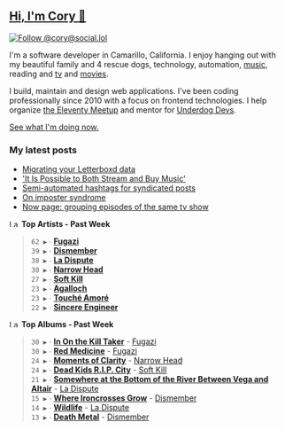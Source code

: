 ## [Hi, I'm Cory 👋](https://coryd.dev)

[![Follow @cory@social.lol](https://img.shields.io/mastodon/follow/109606224363698309?domain=https%3A%2F%2Fsocial.lol&style=for-the-badge&logo=Mastodon&logoColor=white&labelColor=6364FF)](https://social.lol/@cory)

I'm a software developer in Camarillo, California. I enjoy hanging out with my beautiful family and 4 rescue dogs, technology, automation, <a href="https://www.last.fm/user/cdrn_" target="_blank" rel="noopener noreferrer">music</a>, reading and <a href="https://trakt.tv/users/cdransf" target="_blank" rel="noopener noreferrer">tv</a> and <a href="https://trakt.tv/users/cdransf" target="_blank" rel="noopener noreferrer">movies</a>.

I build, maintain and design web applications. I've been coding professionally since 2010 with a focus on frontend technologies. I help organize [the Eleventy Meetup](https://11tymeetup.dev/) and mentor for [Underdog Devs](https://www.underdogdevs.org/).

[See what I'm doing now.](https://coryd.dev/now)

### My latest posts
<!-- BLOGPOSTS:START -->
- [Migrating your Letterboxd data](https://coryd.dev/posts/2023/migrating-your-letterboxd-data/)
- ['It Is Possible to Both Stream and Buy Music'](https://coryd.dev/posts/2023/it-is-possible-to-both-stream-and-buy-music/)
- [Semi-automated hashtags for syndicated posts](https://coryd.dev/posts/2023/semi-automated-hashtags-syndicated-posts/)
- [On imposter syndrome](https://coryd.dev/posts/2023/on-imposter-syndrome/)
- [Now page: grouping episodes of the same tv show](https://coryd.dev/posts/2023/now-page-grouping-episodes-of-same-show/)
<!-- BLOGPOSTS:END -->

<!--START_LASTFM_ARTISTS:{"period": "7day", "rows": 8}-->
<a href="https://last.fm" target="_blank"><img src="https://user-images.githubusercontent.com/17434202/215290617-e793598d-d7c9-428f-9975-156db1ba89cc.svg" alt="Last.fm Logo" width="18" height="13"/></a> **Top Artists - Past Week**

> `62 ▶️` ∙ **[Fugazi](https://www.last.fm/music/Fugazi)**<br/>
> `39 ▶️` ∙ **[Dismember](https://www.last.fm/music/Dismember)**<br/>
> `38 ▶️` ∙ **[La Dispute](https://www.last.fm/music/La+Dispute)**<br/>
> `30 ▶️` ∙ **[Narrow Head](https://www.last.fm/music/Narrow+Head)**<br/>
> `27 ▶️` ∙ **[Soft Kill](https://www.last.fm/music/Soft+Kill)**<br/>
> `23 ▶️` ∙ **[Agalloch](https://www.last.fm/music/Agalloch)**<br/>
> `23 ▶️` ∙ **[Touché Amoré](https://www.last.fm/music/Touch%C3%A9+Amor%C3%A9)**<br/>
> `22 ▶️` ∙ **[Sincere Engineer](https://www.last.fm/music/Sincere+Engineer)**<br/>
<!--END_LASTFM_ARTISTS-->

<!--START_LASTFM_ALBUMS:{"period": "7day", "rows": 8}-->
<a href="https://last.fm" target="_blank"><img src="https://user-images.githubusercontent.com/17434202/215290617-e793598d-d7c9-428f-9975-156db1ba89cc.svg" alt="Last.fm Logo" width="18" height="13"/></a> **Top Albums - Past Week**

> `30 ▶️` ∙ **[In On the Kill Taker](https://www.last.fm/music/Fugazi/In+On+the+Kill+Taker)** - [Fugazi](https://www.last.fm/music/Fugazi)<br/>
> `30 ▶️` ∙ **[Red Medicine](https://www.last.fm/music/Fugazi/Red+Medicine)** - [Fugazi](https://www.last.fm/music/Fugazi)<br/>
> `24 ▶️` ∙ **[Moments of Clarity](https://www.last.fm/music/Narrow+Head/Moments+of+Clarity)** - [Narrow Head](https://www.last.fm/music/Narrow+Head)<br/>
> `24 ▶️` ∙ **[Dead Kids R.I.P. City](https://www.last.fm/music/Soft+Kill/Dead+Kids+R.I.P.+City)** - [Soft Kill](https://www.last.fm/music/Soft+Kill)<br/>
> `21 ▶️` ∙ **[Somewhere at the Bottom of the River Between Vega and Altair](https://www.last.fm/music/La+Dispute/Somewhere+at+the+Bottom+of+the+River+Between+Vega+and+Altair)** - [La Dispute](https://www.last.fm/music/La+Dispute)<br/>
> `15 ▶️` ∙ **[Where Ironcrosses Grow](https://www.last.fm/music/Dismember/Where+Ironcrosses+Grow)** - [Dismember](https://www.last.fm/music/Dismember)<br/>
> `14 ▶️` ∙ **[Wildlife](https://www.last.fm/music/La+Dispute/Wildlife)** - [La Dispute](https://www.last.fm/music/La+Dispute)<br/>
> `13 ▶️` ∙ **[Death Metal](https://www.last.fm/music/Dismember/Death+Metal)** - [Dismember](https://www.last.fm/music/Dismember)<br/>
<!--END_LASTFM_ALBUMS-->
